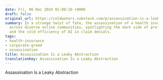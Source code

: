 ```yaml
---
date: Fri, 06 Dec 2024 01:08:10 +0000
draft: false
original_url: https://coldwaters.substack.com/p/assassination-is-a-leaky-abstraction
summary: In a strange twist of fate, the assassination of a health insurance CEO resonates
  across diverse online communities, spotlighting the dark side of profit-driven healthcare
  and the cold efficiency of AI in claim denials.
tags:
- health-insurance
- corporate-greed
- assassination
title: Assassination Is a Leaky Abstraction
translationKey: Assassination Is a Leaky Abstraction
---
```


Assassination Is a Leaky Abstraction